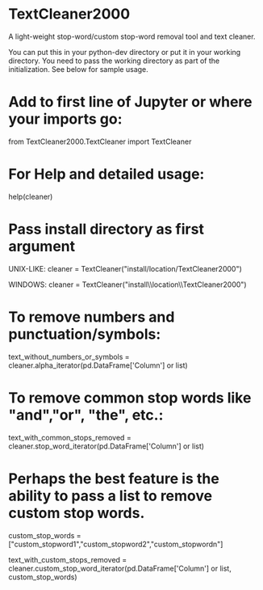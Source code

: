 # TextCleaner2000
A light-weight stop-word/custom stop-word removal tool and text cleaner.

You can put this in your python-dev directory or put it in your working directory. You need to pass the working directory as part of the initialization. See below for sample usage.

# Add to first line of Jupyter or where your imports go:

from  TextCleaner2000.TextCleaner import TextCleaner

# For Help and detailed usage:
help(cleaner)

# Pass install directory as first argument

UNIX-LIKE:
cleaner = TextCleaner("install/location/TextCleaner2000")

WINDOWS:
cleaner = TextCleaner("install\\\location\\\TextCleaner2000")

# To remove numbers and punctuation/symbols:
text_without_numbers_or_symbols = cleaner.alpha_iterator(pd.DataFrame['Column'] or list)

# To remove common stop words like "and","or", "the", etc.:
text_with_common_stops_removed = cleaner.stop_word_iterator(pd.DataFrame['Column'] or list)

# Perhaps the best feature is the ability to pass a list to remove custom stop words.

custom_stop_words =["custom_stopword1","custom_stopword2","custom_stopwordn"]

text_with_custom_stops_removed  = cleaner.custom_stop_word_iterator(pd.DataFrame['Column'] or list, custom_stop_words)
